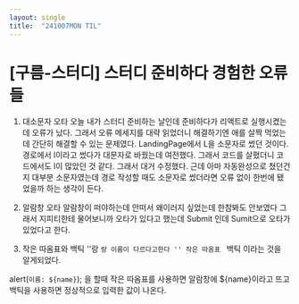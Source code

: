 ```yaml
---
layout: single
title:  "241007MON TIL"
---
```

# [구름-스터디] 스터디 준비하다 경험한 오류들

1. 대소문자 오타
오늘 내가 스터디 준비하는 날인데 준비하다가 리액트로 실행시켰는데 오류가 났다. 
그래서 오류 메세지를 대략 읽었더니 해결하기엔 애를 살짝 먹었는데 간단히 해결할 수 있는 문제였다.
LandingPage에서 L을 소문자로 썼던 것이다. 경로에서 l이라고 썼다가 대문자로 바꿨는데 여전했다. 
그래서 코드를 살폈더니 코드에서도 l이 많았던 것 같다. 그래서 대거 수정했다. 
근데 아마 자동완성으로 쳤던건지 대부분 소문자였는데 경로 작성할 때도 소문자로 썼더라면 
오류 없이 한번에 됐었을까 하는 생각이 든다.

2. 알람창 오타
알람창이 떠야하는데 안떠서 왜이러지 싶었는데 한참봐도 안보였다 
그래서 지피티한테 물어보니까 오타가 있다고 했는데 Submit 인데 Sumit으로 오타가 있었다고 한다.

3. 작은 따옴표와 백틱
''랑 ``랑 이름이 다르다고한다
'' 작은 따옴표
`` 백틱
이라는 것을 알게되었다.

alert(`이름: ${name}`);
을 할때 작은 따옴표를 사용하면
알람창에 ${name}이라고 뜨고 
백틱을 사용하면 정상적으로 입력한 값이 나온다.
